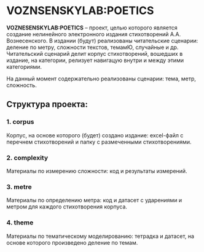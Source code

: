 # VOZNSENSKYLAB:POETICS 

**VOZNESENSKYLAB:POETICS** – проект, целью которого является создание нелинейного электронного издания стихотворений А.А. Вознесенского. В издании (будут) реализованы читательские сценарии: деление по метру, сложности текстов, темамЮ, случайные и др. Читательский сценарий делит корпус стихотворений, вошедших в издание, на категории, релизует навигацую внутри и между этими категориями.

На данный момент содержательно реализованы сценарии: тема, метр, сложность.

## Структура проекта:  
### 1. corpus  
   Корпус, на основе которого (будет) создано издание: excel-файл c перечнем стихотворений и папку с размеченными стихотворениями.   
### 2. complexity  
   Материалы по измерению сложности: код и результаты измерений.  
### 3. metre  
   Материалы по определению метра: код и датасет с ударениями и метром для каждого стихотворения корпуса.   
### 4. theme  
  Материалы по тематическому моделированию: тетрадка и датасет, на основе которого произведено деление по темам.   

